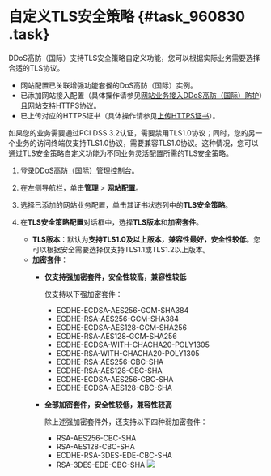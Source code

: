 # 自定义TLS安全策略 {#task_960830 .task}

DDoS高防（国际）支持TLS安全策略自定义功能，您可以根据实际业务需要选择合适的TLS协议。

-   网站配置已关联增强功能套餐的DoS高防（国际）实例。
-   已添加网站接入配置（具体操作请参见[网站业务接入DDoS高防（国际）防护](intl.zh-CN/DDoS高防（国际）/快速入门/网站业务接入DDoS高防（国际）防护.md#)）且网站支持HTTPS协议。
-   已上传对应的HTTPS证书（具体操作请参见[上传HTTPS证书](intl.zh-CN/DDoS高防（国际）/用户指南/接入配置/上传HTTPS证书.md#)）。

如果您的业务需要通过PCI DSS 3.2认证，需要禁用TLS1.0协议；同时，您的另一个业务的访问终端仅支持TLS1.0协议，需要兼容TLS1.0协议。这种情况，您可以通过TLS安全策略自定义功能为不同业务灵活配置所需的TLS安全策略。

1.  登录[DDoS高防（国际）管理控制台](https://yundun.console.aliyun.com/?p=ddosdip)。
2.  在左侧导航栏，单击**管理** \> **网站配置**。
3.  选择已添加的网站业务配置，单击其证书状态列中的**TLS安全策略**。
4.  在**TLS安全策略配置**对话框中，选择**TLS版本**和**加密套件**。 

    -   **TLS版本**：默认为**支持TLS1.0及以上版本，兼容性最好，安全性较低**。您可以根据安全需要选择仅支持TLS1.1或TLS1.2以上版本。
    -   **加密套件**：
        -   **仅支持强加密套件，安全性较高，兼容性较低** 

            仅支持以下强加密套件：

            -   ECDHE-ECDSA-AES256-GCM-SHA384
            -   ECDHE-RSA-AES256-GCM-SHA384
            -   ECDHE-ECDSA-AES128-GCM-SHA256
            -   ECDHE-RSA-AES128-GCM-SHA256
            -   ECDHE-ECDSA-WITH-CHACHA20-POLY1305
            -   ECDHE-RSA-WITH-CHACHA20-POLY1305
            -   ECDHE-RSA-AES256-CBC-SHA
            -   ECDHE-RSA-AES128-CBC-SHA
            -   ECDHE-ECDSA-AES256-CBC-SHA
            -   ECDHE-ECDSA-AES128-CBC-SHA
        -   **全部加密套件，安全性较低，兼容性较高** 

            除上述强加密套件外，还支持以下四种弱加密套件：

            -   RSA-AES256-CBC-SHA
            -   RSA-AES128-CBC-SHA
            -   ECDHE-RSA-3DES-EDE-CBC-SHA
            -   RSA-3DES-EDE-CBC-SHA
    ![](http://static-aliyun-doc.oss-cn-hangzhou.aliyuncs.com/assets/img/776342/156256999650665_zh-CN.png)


